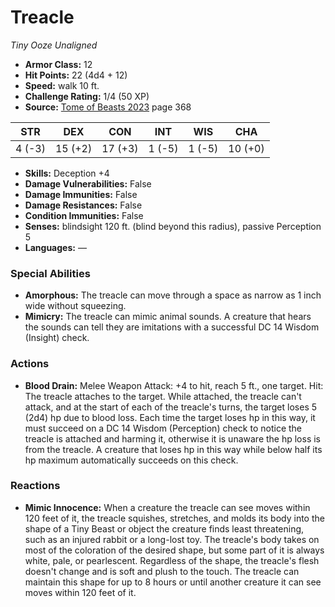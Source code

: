 # Treacle

*Tiny* *Ooze* *Unaligned*

- **Armor Class:** 12
- **Hit Points:** 22 (4d4 + 12)
- **Speed:** walk 10 ft.
- **Challenge Rating:** 1/4 (50 XP)
- **Source:** [Tome of Beasts 2023](https://koboldpress.com/kpstore/product/tome-of-beasts-1-2023-edition/) page 368

| STR | DEX | CON | INT | WIS | CHA |
| --- | --- | --- | --- | --- | --- |
| 4 (-3) | 15 (+2) | 17 (+3) | 1 (-5) | 1 (-5) | 10 (+0) |

- **Skills:** Deception +4
- **Damage Vulnerabilities:** False
- **Damage Immunities:** False
- **Damage Resistances:** False
- **Condition Immunities:** False
- **Senses:** blindsight 120 ft. (blind beyond this radius), passive Perception 5
- **Languages:** —

### Special Abilities

- **Amorphous:** The treacle can move through a space as narrow as 1 inch wide without squeezing.
- **Mimicry:** The treacle can mimic animal sounds. A creature that hears the sounds can tell they are imitations with a successful DC 14 Wisdom (Insight) check.

### Actions

- **Blood Drain:** Melee Weapon Attack: +4 to hit, reach 5 ft., one target. Hit: The treacle attaches to the target. While attached, the treacle can't attack, and at the start of each of the treacle's turns, the target loses 5 (2d4) hp due to blood loss. Each time the target loses hp in this way, it must succeed on a DC 14 Wisdom (Perception) check to notice the treacle is attached and harming it, otherwise it is unaware the hp loss is from the treacle. A creature that loses hp in this way while below half its hp maximum automatically succeeds on this check.

### Reactions

- **Mimic Innocence:** When a creature the treacle can see moves within 120 feet of it, the treacle squishes, stretches, and molds its body into the shape of a Tiny Beast or object the creature finds least threatening, such as an injured rabbit or a long-lost toy. The treacle's body takes on most of the coloration of the desired shape, but some part of it is always white, pale, or pearlescent. Regardless of the shape, the treacle's flesh doesn't change and is soft and plush to the touch. The treacle can maintain this shape for up to 8 hours or until another creature it can see moves within 120 feet of it.
